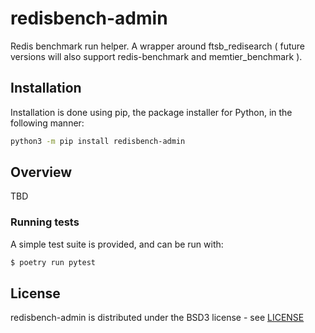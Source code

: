 
# redisbench-admin
Redis benchmark run helper. A wrapper around ftsb_redisearch ( future versions will also support redis-benchmark and memtier_benchmark ).


## Installation

Installation is done using pip, the package installer for Python, in the following manner:

```bash
python3 -m pip install redisbench-admin
```

## Overview

TBD

### Running tests

A simple test suite is provided, and can be run with:

```sh
$ poetry run pytest
```

## License

redisbench-admin is distributed under the BSD3 license - see [LICENSE](LICENSE)
